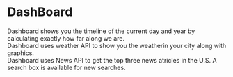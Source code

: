 # DashBoard
Dashboard shows you the timeline of the current day and year by calculating exactly how far along we are.<br />
Dashboard uses weather API to show you the weatherin your city along with graphics.<br />
Dashboard uses News API to get the top three news atricles in the U.S. A search box is available for new searches.
